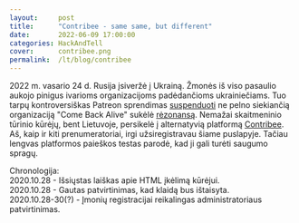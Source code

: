 ```yaml
---
layout:     post
title:      "Contribee - same same, but different"
date:       2022-06-09 17:00:00
categories: HackAndTell
cover:      contribee.png
permalink:  /lt/blog/contribee
---
```

2022 m. vasario 24 d. Rusija įsiveržė į Ukrainą. Žmonės iš viso pasaulio aukojo pinigus ivarioms organizacijoms padėdančioms ukrainiečiams. Tuo tarpų kontroversiškas Patreon sprendimas [suspenduoti](https://www.cnbc.com/2022/02/24/patreon-suspends-come-back-alive-page-for-ukrainian-army-donations.html) ne pelno siekiančią organizaciją "Come Back Alive" sukėlė [rėzonansą](https://twitter.com/yarlob/status/1498235520878624769). Nemažai skaitmeninio tūrinio kūrėjų, bent Lietuvoje, persikelė į alternatyvią platformą [Contribee](https://contribee.com). Aš, kaip ir kiti prenumeratoriai, irgi užsiregistravau šiame puslapyje. Tačiau lengvas platformos paieškos testas parodė, kad ji gali turėti saugumo spragų.



Chronologija:  
2020.10.28 - Išsiųstas laiškas apie HTML įkėlimą kūrėjui.  
2020.10.28 - Gautas patvirtinimas, kad klaidą bus ištaisyta.  
2020.10.28-30(?) - Įmonių registracijai reikalingas administratoriaus patvirtinimas.

